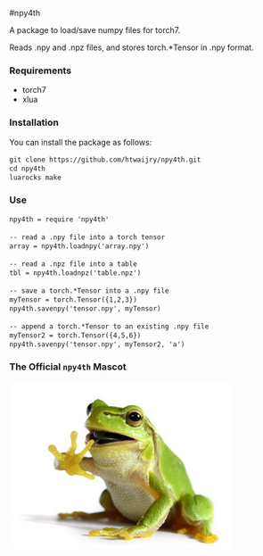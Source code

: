 #npy4th

A package to load/save numpy files for torch7.

Reads .npy and .npz files, and stores torch.*Tensor in .npy format.

### Requirements
* torch7 
* xlua

### Installation
You can install the package as follows:

```
git clone https://github.com/htwaijry/npy4th.git
cd npy4th
luarocks make
```

### Use
```
npy4th = require 'npy4th'

-- read a .npy file into a torch tensor
array = npy4th.loadnpy('array.npy')

-- read a .npz file into a table
tbl = npy4th.loadnpz('table.npz')

-- save a torch.*Tensor into a .npy file
myTensor = torch.Tensor({1,2,3})
npy4th.savenpy('tensor.npy', myTensor)

-- append a torch.*Tensor to an existing .npy file
myTensor2 = torch.Tensor({4,5,6})
npy4th.savenpy('tensor.npy', myTensor2, 'a')
```

### The Official `npy4th` Mascot
![example-documentation.jpg](example-documentation.jpg)
